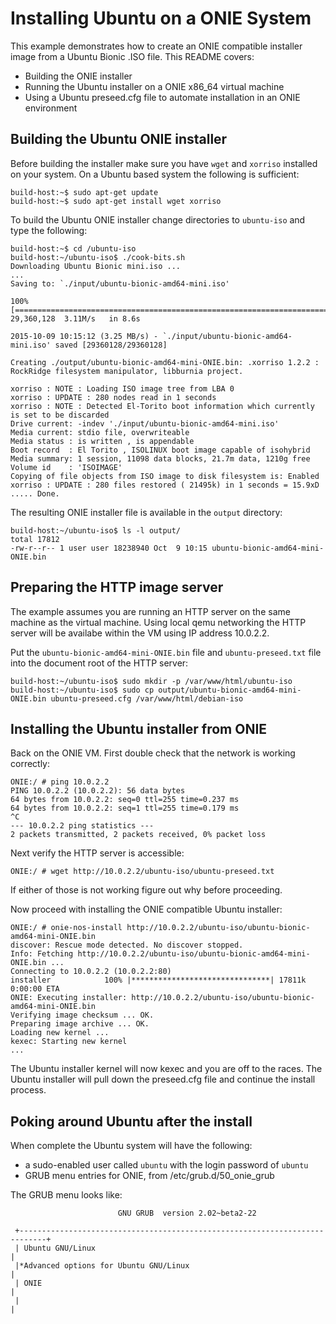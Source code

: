 # Installing Ubuntu on a ONIE System

This example demonstrates how to create an ONIE compatible installer
image from a Ubuntu Bionic .ISO file.  This README covers:

* Building the  ONIE installer
* Running the Ubuntu installer on a ONIE x86_64 virtual machine
* Using a Ubuntu preseed.cfg file to automate installation in an ONIE environment

## Building the Ubuntu ONIE installer

Before building the installer make sure you have `wget` and `xorriso`
installed on your system.  On a Ubuntu based system the following is
sufficient:

```
build-host:~$ sudo apt-get update
build-host:~$ sudo apt-get install wget xorriso
```

To build the Ubuntu ONIE installer change directories to `ubuntu-iso`
and type the following:

```
build-host:~$ cd /ubuntu-iso
build-host:~/ubuntu-iso$ ./cook-bits.sh
Downloading Ubuntu Bionic mini.iso ...
...
Saving to: `./input/ubuntu-bionic-amd64-mini.iso'

100%[==================================================================================================>] 29,360,128  3.11M/s   in 8.6s    

2015-10-09 10:15:12 (3.25 MB/s) - `./input/ubuntu-bionic-amd64-mini.iso' saved [29360128/29360128]

Creating ./output/ubuntu-bionic-amd64-mini-ONIE.bin: .xorriso 1.2.2 : RockRidge filesystem manipulator, libburnia project.

xorriso : NOTE : Loading ISO image tree from LBA 0
xorriso : UPDATE : 280 nodes read in 1 seconds
xorriso : NOTE : Detected El-Torito boot information which currently is set to be discarded
Drive current: -indev './input/ubuntu-bionic-amd64-mini.iso'
Media current: stdio file, overwriteable
Media status : is written , is appendable
Boot record  : El Torito , ISOLINUX boot image capable of isohybrid
Media summary: 1 session, 11098 data blocks, 21.7m data, 1210g free
Volume id    : 'ISOIMAGE'
Copying of file objects from ISO image to disk filesystem is: Enabled
xorriso : UPDATE : 280 files restored ( 21495k) in 1 seconds = 15.9xD
..... Done.
```

The resulting ONIE installer file is available in the `output` directory:

```
build-host:~/ubuntu-iso$ ls -l output/
total 17812
-rw-r--r-- 1 user user 18238940 Oct  9 10:15 ubuntu-bionic-amd64-mini-ONIE.bin
```

## Preparing the HTTP image server

The example assumes you are running an HTTP server on the same machine
as the virtual machine.  Using local qemu networking the HTTP server
will be availabe within the VM using IP address 10.0.2.2.

Put the `ubuntu-bionic-amd64-mini-ONIE.bin` file and
`ubuntu-preseed.txt` file into the document root of the HTTP server:

```
build-host:~/ubuntu-iso$ sudo mkdir -p /var/www/html/ubuntu-iso
build-host:~/ubuntu-iso$ sudo cp output/ubuntu-bionic-amd64-mini-ONIE.bin ubuntu-preseed.cfg /var/www/html/debian-iso
```

## Installing the Ubuntu installer from ONIE

Back on the ONIE VM.  First double check that the network is working
correctly:

```
ONIE:/ # ping 10.0.2.2
PING 10.0.2.2 (10.0.2.2): 56 data bytes
64 bytes from 10.0.2.2: seq=0 ttl=255 time=0.237 ms
64 bytes from 10.0.2.2: seq=1 ttl=255 time=0.179 ms
^C
--- 10.0.2.2 ping statistics ---
2 packets transmitted, 2 packets received, 0% packet loss
```

Next verify the HTTP server is accessible:

```
ONIE:/ # wget http://10.0.2.2/ubuntu-iso/ubuntu-preseed.txt
```

If either of those is not working figure out why before proceeding.

Now proceed with installing the ONIE compatible Ubuntu installer:

```
ONIE:/ # onie-nos-install http://10.0.2.2/ubuntu-iso/ubuntu-bionic-amd64-mini-ONIE.bin
discover: Rescue mode detected. No discover stopped.
Info: Fetching http://10.0.2.2/ubuntu-iso/ubuntu-bionic-amd64-mini-ONIE.bin ...
Connecting to 10.0.2.2 (10.0.2.2:80)
installer            100% |*******************************| 17811k  0:00:00 ETA
ONIE: Executing installer: http://10.0.2.2/ubuntu-iso/ubuntu-bionic-amd64-mini-ONIE.bin
Verifying image checksum ... OK.
Preparing image archive ... OK.
Loading new kernel ...
kexec: Starting new kernel
...
```

The Ubuntu installer kernel will now kexec and you are off to the
races.  The Ubuntu installer will pull down the preseed.cfg file and
continue the install process.

## Poking around Ubuntu after the install

When complete the Ubuntu system will have the following:

- a sudo-enabled user called `ubuntu` with the login password of `ubuntu`
- GRUB menu entries for ONIE, from /etc/grub.d/50_onie_grub

The GRUB menu looks like:

```
                        GNU GRUB  version 2.02~beta2-22
                                                       
 +----------------------------------------------------------------------------+
 | Ubuntu GNU/Linux                                                           | 
 |*Advanced options for Ubuntu GNU/Linux                                      |
 | ONIE                                                                       |
 |                                                                            |
```
